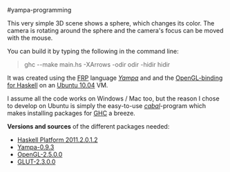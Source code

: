 #yampa-programming

This very simple 3D scene shows a sphere, which changes its color. The camera is rotating around the sphere and the camera's focus can be moved with the mouse.

You can build it by typing the following in the command line:
>ghc --make main.hs -XArrows -odir odir -hidir hidir

It was created using the [FRP](http://en.wikipedia.org/wiki/Functional_reactive_programming "FRP on Wikipedia") language [*Yampa*](http://www.haskell.org/haskellwiki/Yampa "Yampa on HaskellWiki") and and the [OpenGL-binding for Haskell](http://www.haskell.org/haskellwiki/Opengl "HOpenGL on HaskellWiki") on an [Ubuntu 10.04](http://www.ubuntu.com/ "ubuntu homepage") VM.

I assume all the code works on Windows / Mac too, but the reason I chose to develop on Ubuntu is simply the easy-to-use [*cabal*](http://www.haskell.org/cabal/ "cabal homepage")-program which makes installing packages for [GHC](http://en.wikipedia.org/wiki/Glasgow_Haskell_Compiler "ghc on wikipedia") a breeze.

**Versions and sources** of the different packages needed:
* [Haskell Platform 2011.2.0.1.2](http://packages.ubuntu.com/oneiric/all/haskell-platform/download "Haskell platform mirrors")
* [Yampa-0.9.3](http://hackage.haskell.org/package/Yampa-0.9.3 "Yampa on hackage")
* [OpenGL-2.5.0.0](http://hackage.haskell.org/package/OpenGL-2.5.0.0 "OpenGL package on hackage")
* [GLUT-2.3.0.0](http://hackage.haskell.org/package/GLUT-2.3.0.0 "GLUT package on hackage")
